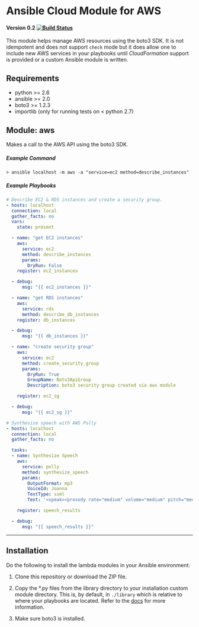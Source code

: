 # Ansible Cloud Module for AWS
#### Version 0.2 [![Build Status](https://travis-ci.org/pjodouin/ansible-boto3.svg)](https://travis-ci.org/pjodouin/ansible-boto3)

This module helps manage AWS resources using the boto3 SDK.  It is not idempotent and does not support `check` mode but it does allow
one to include new AWS services in your playbooks until *CloudFormation* support is provided or a custom Ansible module is written.


## Requirements
- python >= 2.6
- ansible >= 2.0
- boto3 >= 1.2.3
- importlib (only for running tests on < python 2.7)

## Module:  aws

Makes a call to the AWS API using the boto3 SDK.

##### Example Command
`> ansible localhost -m aws -a "service=ec2 method=describe_instances"`

##### Example Playbooks
```yaml
# Describe EC2 & RDS instances and create a security group.
- hosts: localhost
  connection: local
  gather_facts: no
  vars:
    state: present

  - name: "get EC2 instances"
    aws:
      service: ec2
      method: describe_instances
      params:
        DryRun: False
    register: ec2_instances

  - debug:
      msg: "{{ ec2_instances }}"

  - name: "get RDS instances"
    aws:
      service: rds
      method: describe_db_instances
    register: db_instances

  - debug:
      msg: "{{ db_instances }}"

  - name: "create security group"
    aws:
      service: ec2
      method: create_security_group
      params:
        DryRun: True
        GroupName: Boto3ApiGroup
        Description: boto3 security group created via aws module

    register: ec2_sg

  - debug:
      msg: "{{ ec2_sg }}"
```
```yaml
# Synthesize speech with AWS Polly
- hosts: localhost
  connection: local
  gather_facts: no

  tasks:
  - name: Synthesize Speech
    aws:
      service: polly
      method: synthesize_speech
      params:
        OutputFormat: mp3
        VoiceId: Joanna
        TextType: ssml
        Text: '<speak><prosody rate="medium" volume="medium" pitch="medium"><emphasis level="strong">Hi.</emphasis> I am your personal assistant. <break time="600ms"/>How can I be of assistance?</prosody></speak>'

    register: speech_results

  - debug:
      msg: "{{ speech_results }}"

```
___

## Installation

Do the following to install the lambda modules in your Ansible environment:

1. Clone this repository or download the ZIP file.

2. Copy the *.py files from the library directory to your installation custom module directory.  This is, by default, in `./library` which is relative to where your playbooks are located. Refer to the [docs](http://docs.ansible.com/ansible/developing_modules.html#developing-modules) for more information.

3. Make sure boto3 is installed.








